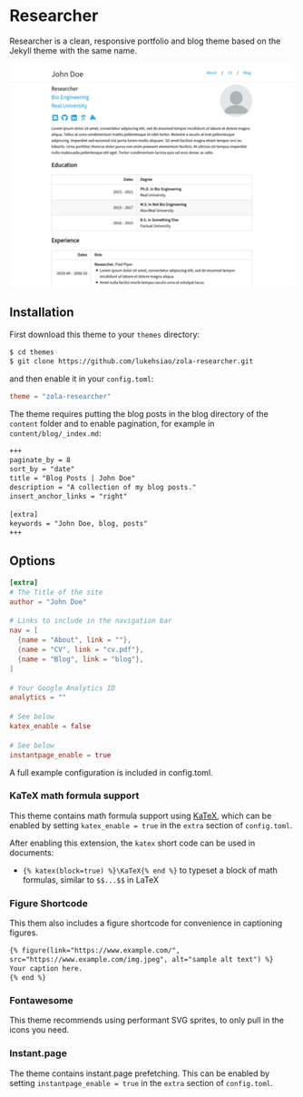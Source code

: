 # Researcher
Researcher is a clean, responsive portfolio and blog theme based on the Jekyll theme with the same name.

![researcher screenshot](https://github.com/lukehsiao/zola-researcher/blob/master/screenshot.png?raw=true)

## Installation
First download this theme to your `themes` directory:

```bash
$ cd themes
$ git clone https://github.com/lukehsiao/zola-researcher.git
```
and then enable it in your `config.toml`:

```toml
theme = "zola-researcher"
```

The theme requires putting the blog posts in the blog directory of the `content`
folder and to enable pagination, for example in `content/blog/_index.md`:

```
+++
paginate_by = 8
sort_by = "date"
title = "Blog Posts | John Doe"
description = "A collection of my blog posts."
insert_anchor_links = "right"

[extra]
keywords = "John Doe, blog, posts"
+++
```

## Options

```toml
[extra]
# The Title of the site
author = "John Doe"

# Links to include in the navigation bar
nav = [
  {name = "About", link = ""},
  {name = "CV", link = "cv.pdf"},
  {name = "Blog", link = "blog"},
]

# Your Google Analytics ID
analytics = ""

# See below
katex_enable = false

# See below
instantpage_enable = true
```

A full example configuration is included in config.toml.

### KaTeX math formula support

This theme contains math formula support using [KaTeX](https://katex.org/),
which can be enabled by setting `katex_enable = true` in the `extra` section
of `config.toml`.

After enabling this extension, the `katex` short code can be used in documents:
* `{% katex(block=true) %}\KaTeX{% end %}` to typeset a block of math formulas,
  similar to `$$...$$` in LaTeX

### Figure Shortcode

This them also includes a figure shortcode for convenience in captioning figures.

```
{% figure(link="https://www.example.com/", src="https://www.example.com/img.jpeg", alt="sample alt text") %}
Your caption here.
{% end %}
```

### Fontawesome

This theme recommends using performant SVG sprites, to only pull in the icons you need.

### Instant.page

The theme contains instant.page prefetching. This can be enabled by setting
`instantpage_enable = true` in the `extra` section of `config.toml`.
